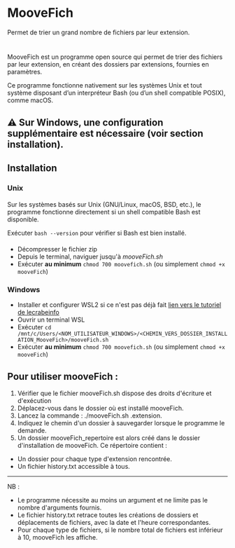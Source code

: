 # MooveFich
Permet de trier un grand nombre de fichiers par leur extension.
#

MooveFich est un programme open source qui permet de trier des fichiers par leur extension, en créant des dossiers par extensions, fournies en paramètres.


Ce programme fonctionne nativement sur les systèmes Unix et tout système disposant d’un interpréteur Bash (ou d’un shell compatible POSIX), comme macOS. 


⚠ Sur Windows, une configuration supplémentaire est nécessaire (voir section installation).
---

## Installation

### Unix
####

Sur les systèmes basés sur Unix (GNU/Linux, macOS, BSD, etc.), le programme fonctionne directement si un shell compatible Bash est disponible.

Exécuter `bash --version` pour vérifier si Bash est bien installé.

####

- Décompresser le fichier zip
- Depuis le terminal, naviguer jusqu'à *mooveFich.sh*
- Exécuter **au minimum** `chmod 700 moovefich.sh` (ou simplement `chmod +x mooveFich`)

### Windows

- Installer et configurer WSL2 si ce n'est pas déjà fait [lien vers le tutoriel de lecrabeinfo](https://lecrabeinfo.net/tutoriels/installer-wsl-windows-subsystem-for-linux-sur-windows-10/)
- Ouvrir un terminal WSL
- Exécuter `cd /mnt/c/Users/<NOM_UTILISATEUR_WINDOWS>/<CHEMIN_VERS_DOSSIER_INSTALLATION_MooveFich>/mooveFich.sh`
- Exécuter **au minimum** `chmod 700 moovefich.sh` (ou simplement `chmod +x mooveFich`)



## Pour utiliser mooveFich :
1) Vérifier que le fichier mooveFich.sh dispose des droits d'écriture et d'exécution 
2) Déplacez-vous dans le dossier où est installé mooveFich.
3) Lancez la commande : ./mooveFich.sh .extension.
4) Indiquez le chemin d'un dossier à sauvegarder lorsque le programme le demande.
5) Un dossier mooveFich_repertoire est alors créé dans le dossier d'installation de mooveFich. Ce répertoire contient :
- Un dossier pour chaque type d'extension rencontrée.
- Un fichier history.txt accessible à tous.
---
NB :
- Le programme nécessite au moins un argument et ne limite pas le nombre d'arguments fournis.
- Le fichier history.txt retrace toutes les créations de dossiers et déplacements de fichiers, avec la date et l'heure correspondantes.
- Pour chaque type de fichiers, si le nombre total de fichiers est inférieur à 10, mooveFich les affiche. 
